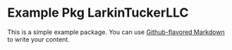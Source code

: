 # Example Pkg LarkinTuckerLLC

This is a simple example package. You can use
[Github-flavored Markdown](https://guides.github.com/features/mastering-markdown/)
to write your content.
